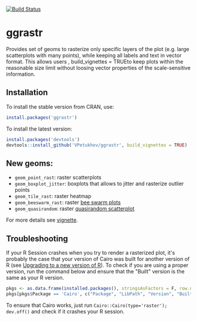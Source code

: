 [![Build Status](https://travis-ci.com/VPetukhov/ggrastr.svg?branch=master)](https://travis-ci.com/VPetukhov/ggrastr)

# ggrastr

Provides set of geoms to rasterize only specific layers of the plot (e.g. large scatterplots with many points), while keeping all labels and text in vector format. This allows users , build_vignettes = TRUEto keep plots within the reasonable size limit without loosing vector properties of the scale-sensitive information.

## Installation

To install the stable version from CRAN, use:

```r
install.packages('ggrastr')
```

To install the latest version:

```r
install.packages('devtools')
devtools::install_github('VPetukhov/ggrastr', build_vignettes = TRUE)
```

## New geoms:
* `geom_point_rast`: raster scatterplots
* `geom_boxplot_jitter`: boxplots that allows to jitter and rasterize outlier points
* `geom_tile_rast`: raster heatmap
* `geom_beeswarm_rast`: raster [bee swarm plots](https://github.com/eclarke/ggbeeswarm#geom_beeswarm)
* `geom_quasirandom`: raster [quasirandom scatterplot](https://github.com/eclarke/ggbeeswarm#geom_quasirandom)

For more details see [vignette](https://htmlpreview.github.io/?https://raw.githubusercontent.com/VPetukhov/ggrastr/master/inst/doc/Raster_geoms.html).

## Troubleshooting
If your R Session crashes when you try to render a rasterized plot, it's probably the case that your version of Cairo was built for another 
version of R (see [Upgrading to a new version of R](http://shiny.rstudio.com/articles/upgrade-R.html)). To check if 
you are using a proper version, run the command below and ensure that the "Built" version is the same as your R version.
```r
pkgs <- as.data.frame(installed.packages(), stringsAsFactors = F, row.names = F)
pkgs[pkgs$Package == 'Cairo', c("Package", "LibPath", "Version", "Built")]
```

To ensure that Cairo works, just run `Cairo::Cairo(type='raster'); dev.off()` and check if it crashes your R session.